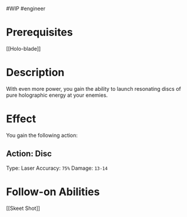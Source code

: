 #WIP #engineer 

# Prerequisites

[[Holo-blade]]

# Description

With even more power, you gain the ability to launch resonating discs of pure holographic energy at your enemies.

# Effect

You gain the following action:

## Action: Disc

Type: Laser
Accuracy: `75%`
Damage: `13-14`

# Follow-on Abilities

[[Skeet Shot]]